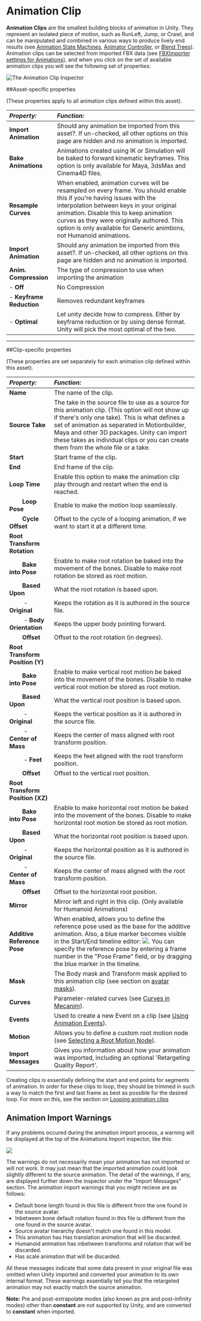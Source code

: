 Animation Clip
==============


__Animation Clips__ are the smallest building blocks of animation in Unity. They represent an isolated piece of motion, such as RunLeft, Jump, or Crawl, and can be manipulated and combined in various ways to produce lively end results (see [Animation State Machines](AnimationStateMachines), [Animator Controller](class-AnimatorController), or [Blend Trees](class-BlendTree)). 
Animation clips can be selected from imported FBX data (see [FBXImporter settings for Animations](FBXImporter-Animations)), and when you click on the set of available animation clips you will see the following set of properties: 

![The Animation Clip Inspector](../uploads/Main/classAnimationClip-Inspector.png) 

##Asset-specific properties

(These properties apply to all animation clips defined within this asset).

|**_Property:_** |**_Function:_** |
|:---|:---|
|__Import Animation__ |Should any animation be imported from this asset?. If un-checked, all other options on this page are hidden and no animation is imported.|
|__Bake Animations__ |Animations created using IK or Simulation will be baked to forward kinematic keyframes. This option is only available for Maya, 3dsMax and Cinema4D files. |
|__Resample Curves__ |When enabled, animation curves will be resampled on every frame. You should enable this if you're having issues with the interpolation between keys in your original animation. Disable this to keep animation curves as they were originally authored. This option is only available for Generic animtions, not Humanoid animations.|
|__Import Animation__ |Should any animation be imported from this asset?. If un-checked, all other options on this page are hidden and no animation is imported.|
|__Anim. Compression__ |The type of compression to use when importing the animation|
| - __Off__ |No Compression|
| - __Keyframe Reduction__ |Removes redundant keyframes|
| - __Optimal__ |Let unity decide how to compress. Either by keyframe reduction or by using dense format. Unity will pick the most optimal of the two.|

------------------------------

##Clip-specific properties

(These properties are set separately for each animation clip defined within this asset).

|**_Property:_** |**_Function:_** |
|:---|:---|
|__Name__ |The name of the clip.|
|__Source Take__ |The take in the source file to use as a source for this animation clip. (This option will not show up if there's only one take). This is what defines a set of animation as separated in Motionbuilder, Maya and other 3D packages. Unity can import these takes as individual clips or you can create them from the whole file or a take. |
|__Start__ |Start frame of the clip.|
|__End__ |End frame of the clip.|
|__Loop Time__ |Enable this option to make the animation clip play through and restart when the end is reached.|
|&#160;&#160;&#160;&#160;&#160;&#160;&#160;&#160;__Loop Pose__ |Enable to make the motion loop seamlessly.|
|&#160;&#160;&#160;&#160;&#160;&#160;&#160;&#160;__Cycle Offset__ |Offset to the cycle of a looping animation, if we want to start it at a different time.|
|__Root Transform Rotation__ | | 
|&#160;&#160;&#160;&#160;&#160;&#160;&#160;&#160;__Bake into Pose__ |Enable to make root rotation be baked into the movement of the bones. Disable to make root rotation be stored as root motion.| 
|&#160;&#160;&#160;&#160;&#160;&#160;&#160;&#160;__Based Upon__ |What the root rotation is based upon.|
|&#160;&#160;&#160;&#160;&#160;&#160;&#160;&#160; - __Original__|Keeps the rotation as it is authored in the source file.|
|&#160;&#160;&#160;&#160;&#160;&#160;&#160;&#160; - __Body Orientation__ |Keeps the upper body pointing forward.|
|&#160;&#160;&#160;&#160;&#160;&#160;&#160;&#160;__Offset__ |Offset to the root rotation (in degrees).|
|__Root Transform Position (Y)__ | | 
|&#160;&#160;&#160;&#160;&#160;&#160;&#160;&#160;__Bake into Pose__ |Enable to make vertical root motion be baked into the movement of the bones. Disable to make vertical root motion be stored as root motion.| 
|&#160;&#160;&#160;&#160;&#160;&#160;&#160;&#160;__Based Upon__ |What the vertical root position is based upon.|
|&#160;&#160;&#160;&#160;&#160;&#160;&#160;&#160; - __Original__ |Keeps the vertical position as it is authored in the source file.|
|&#160;&#160;&#160;&#160;&#160;&#160;&#160;&#160; - __Center of Mass__ |Keeps the center of mass aligned with root transform position.|
|&#160;&#160;&#160;&#160;&#160;&#160;&#160;&#160; - __Feet__|Keeps the feet aligned with the root transform position.|
|&#160;&#160;&#160;&#160;&#160;&#160;&#160;&#160;__Offset__ |Offset to the vertical root position.|
|__Root Transform Position (XZ)__ | | 
|&#160;&#160;&#160;&#160;&#160;&#160;&#160;&#160;__Bake into Pose__ |Enable to make horizontal root motion be baked into the movement of the bones. Disable to make horizontal root motion be stored as root motion.| 
|&#160;&#160;&#160;&#160;&#160;&#160;&#160;&#160;__Based Upon__ |What the horizontal root position is based upon.|
|&#160;&#160;&#160;&#160;&#160;&#160;&#160;&#160; - __Original__ |Keeps the horizontal position as it is authored in the source file.|
|&#160;&#160;&#160;&#160;&#160;&#160;&#160;&#160; - __Center of Mass__ |Keeps the center of mass aligned with the root transform position.|
|&#160;&#160;&#160;&#160;&#160;&#160;&#160;&#160;__Offset__ |Offset to the horizontal root position.|
|__Mirror__ |Mirror left and right in this clip. (Only available for Humanoid Animations)|
|__Additive Reference Pose__ |When enabled, allows you to define the reference pose used as the base for the additive animation. Also, a blue marker becomes visible in the Start/End timeline editor: ![](../uploads/Main/AnimationAdditiveReferencePoseTimelineMarker.png). You can specify the reference pose by entering a frame number in the "Pose Frame" field, or by dragging the blue marker in the timeline. |
|__Mask__ |The Body mask and Transform mask applied to this animation clip (see section on [avatar masks](class-AvatarMask)).|
|__Curves__ |Parameter-related curves (see [Curves in Mecanim](animeditor-AnimationCurves)).|
|__Events__ |Used to create a new Event on a clip (see [Using Animation Events](animeditor-AnimationEvents)).|
|__Motion__ |Allows you to define a custom root motion node (see [Selecting a Root Motion Node](AnimationRootMotionNodeOnImportedClips)).|
|__Import Messages__ |Gives you information about how your animation was imported, including an optional 'Retargeting Quality Report'.|

Creating clips is essentially defining the start and end points for segments of animation. In order for these clips to loop, they should be trimmed in such a way to match the first and last frame as best as possible for the desired loop. For more on this, see the section on 
[Looping animation clips](LoopingAnimationClips)


Animation Import Warnings
-------------------------

If any problems occured during the animation import process, a warning will be displayed at the top of the Animations Import inspector, like this:

![](../uploads/Main/AnimationWarningBox.png)

The warnings do not necessarily mean your animation has not imported or will not work. It may just mean that the imported animation could look slightly different to the source animation. The detail of the warnings, if any, are displayed further down the inspector under the "Import Messages" section. The animation import warnings that you might recieve are as follows:

- Default bone length found in this file is different from the one found in the source avatar.
- Inbetween bone default rotation found in this file is different from the one found in the source avatar.
- Source avatar hierarchy doesn't match one found in this model.
- This animation has Has translation animation that will be discarded.
- Humanoid animation has inbetween transforms and rotation that will be discarded.
- Has scale animation that will be discarded.

All these messages indicate that some data present in your original file was omitted when Unity imported and converted your animation to its own internal format. These warnings essentially tell you that the retargeted animation may not exactly match the source animation.

**Note:** Pre and post-extrapolate modes (also known as pre and post-infinity modes) other than **constant** are not supported by Unity, and are converted to **constant** when imported.